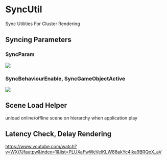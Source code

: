 # SyncUtil

Sync Utilities For Cluster Rendering


## Syncing Parameters

### SyncParam
[![](http://img.youtube.com/vi/RoescKd70Fs/0.jpg)](https://www.youtube.com/watch?v=RoescKd70Fs)


### SyncBehaviourEnable, SyncGameObjectActive

[![](http://img.youtube.com/vi/C39lSQUmYyY/0.jpg)](https://www.youtube.com/watch?v=C39lSQUmYyY)


## Scene Load Helper

unload online/offline scene on hierarchy when application play

## Latency Check, Delay Rendering

https://www.youtube.com/watch?v=WXi7Jfautpw&index=1&list=PLUXaFwWeVelKLW88akYc4lka9BRQoX_aV

